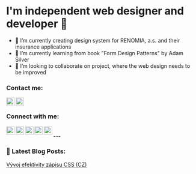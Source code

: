 # I'm independent web designer and developer 👋

- 🔭 I’m currently creating design system for RENOMIA, a.s. and their insurance applications
- 🌱 I’m currently learning from book "Form Design Patterns" by Adam Silver
- 👯 I’m looking to collaborate on project, where the web design needs to be improved

### Contact me:

[<img align="left" alt="E-mail me" width="22px" src="http://www.ondrejkonecny.cz/assets/svg/iconfinder_social-media_gmail_1873613.svg" />](mailto:ondrej.konecny@gmail.com)
[<img align="left" alt="Message me on FB" width="22px" src="http://www.ondrejkonecny.cz/assets/svg/iconfinder_social-media_facebook-messenger_1864209.svg" />](https://m.me/ondra.konecny)

<br>

### Connect with me:

[<img align="left" alt="Personal web site" width="22px" src="http://www.ondrejkonecny.cz/assets/svg/iconfinder_social-media_web_1873909.svg" />](http://www.ondrejkonecny.cz/)
[<img align="left" alt="Twitter account" width="22px" src="http://www.ondrejkonecny.cz/assets/svg/iconfinder_social-media_twitter_1543317.svg" />](https://twitter.com/ondrejkonecny)
[<img align="left" alt="Linkedin account" width="22px" src="http://www.ondrejkonecny.cz/assets/svg/iconfinder_social-media_linkedin_1727490.svg" />](https://www.linkedin.com/in/ondrejkonec/)
[<img align="left" alt="GitHub account" width="22px" src="http://www.ondrejkonecny.cz/assets/svg/iconfinder_social-media_GitHub_1872635.svg" />](https://github.com/ondrejko?tab=repositories/)
[<img align="left" alt="Dribble account" width="22px" src="http://www.ondrejkonecny.cz/assets/svg/iconfinder_social-media_dribblbe_1727491.svg" />](https://dribbble.com/ondrejko/)


<br>
---

### 📕 Latest Blog Posts:
[Vývoj efektivity zápisu CSS (CZ)](https://medium.com/@ondrej.konecny/efektivn%C3%AD-stylov%C3%A1n%C3%AD-od-html-element%C5%AF-po-styled-components-be9198308904)

